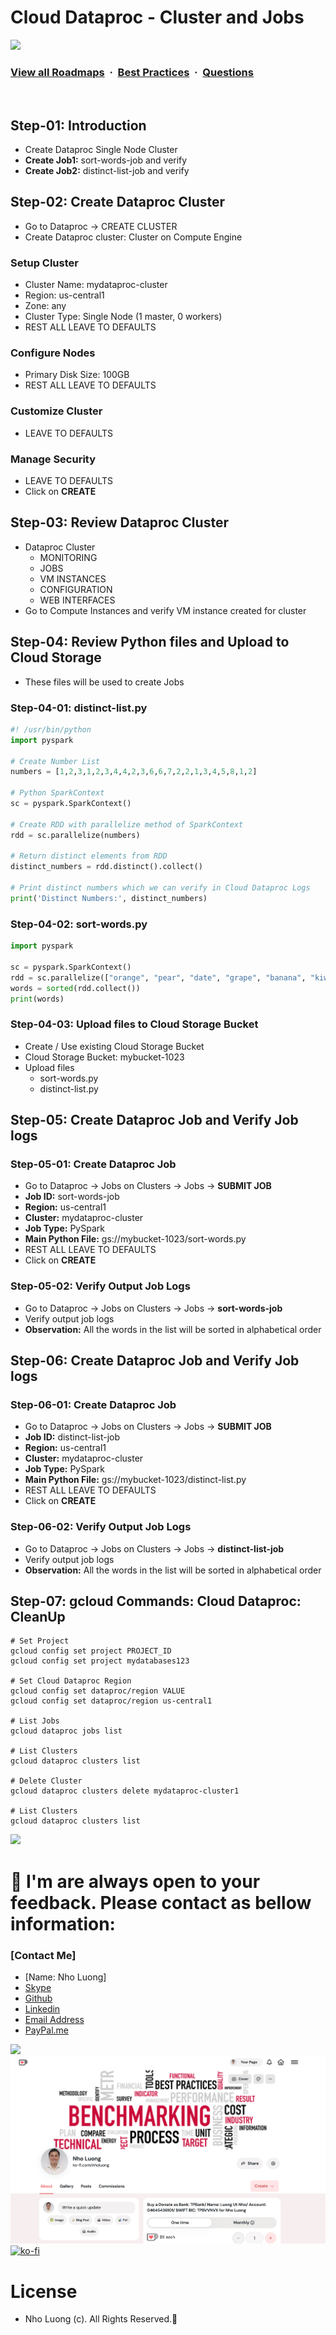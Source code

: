 # Cloud Dataproc - Cluster and Jobs

![](https://i.imgur.com/waxVImv.png)
### [View all Roadmaps](https://github.com/nholuongut/all-roadmaps) &nbsp;&middot;&nbsp; [Best Practices](https://github.com/nholuongut/all-roadmaps/blob/main/public/best-practices/) &nbsp;&middot;&nbsp; [Questions](https://www.linkedin.com/in/nholuong/)
<br/>

## Step-01: Introduction
- Create Dataproc Single Node Cluster
- **Create Job1:** sort-words-job and verify
- **Create Job2:** distinct-list-job and verify

## Step-02: Create Dataproc Cluster 
- Go to Dataproc -> CREATE CLUSTER
- Create Dataproc cluster: Cluster on Compute Engine
### Setup Cluster
- Cluster Name: mydataproc-cluster
- Region: us-central1
- Zone: any
- Cluster Type: Single Node (1 master, 0 workers)
- REST ALL LEAVE TO DEFAULTS
### Configure Nodes
- Primary Disk Size: 100GB
- REST ALL LEAVE TO DEFAULTS
### Customize Cluster
- LEAVE TO DEFAULTS
### Manage Security
- LEAVE TO DEFAULTS
- Click on **CREATE**

## Step-03: Review Dataproc Cluster 
- Dataproc Cluster
  - MONITORING
  - JOBS
  - VM INSTANCES
  - CONFIGURATION
  - WEB INTERFACES
- Go to Compute Instances and verify VM instance created for cluster

## Step-04: Review Python files and Upload to Cloud Storage
- These files will be used to create Jobs
### Step-04-01: distinct-list.py
```python
#! /usr/bin/python
import pyspark

# Create Number List
numbers = [1,2,3,1,2,3,4,4,2,3,6,6,7,2,2,1,3,4,5,8,1,2]

# Python SparkContext
sc = pyspark.SparkContext()

# Create RDD with parallelize method of SparkContext
rdd = sc.parallelize(numbers)

# Return distinct elements from RDD
distinct_numbers = rdd.distinct().collect()

# Print distinct numbers which we can verify in Cloud Dataproc Logs
print('Distinct Numbers:', distinct_numbers)
```
### Step-04-02: sort-words.py
```python
import pyspark

sc = pyspark.SparkContext()
rdd = sc.parallelize(["orange", "pear", "date", "grape", "banana", "kiwi", "cherry", "fig", "lemon", "mango", "apple"])
words = sorted(rdd.collect())
print(words)
```
### Step-04-03: Upload files to Cloud Storage Bucket
- Create / Use existing Cloud Storage Bucket
- Cloud Storage Bucket: mybucket-1023
- Upload files
  - sort-words.py
  - distinct-list.py

## Step-05: Create Dataproc Job and Verify Job logs
### Step-05-01: Create Dataproc Job
- Go to Dataproc -> Jobs on Clusters -> Jobs -> **SUBMIT JOB**
- **Job ID:** sort-words-job
- **Region:** us-central1
- **Cluster:** mydataproc-cluster
- **Job Type:** PySpark
- **Main Python File:** gs://mybucket-1023/sort-words.py
- REST ALL LEAVE TO DEFAULTS
- Click on **CREATE**

### Step-05-02: Verify Output Job Logs
- Go to Dataproc -> Jobs on Clusters -> Jobs -> **sort-words-job**
- Verify output job logs
- **Observation:** All the words in the list will be sorted in alphabetical order

## Step-06: Create Dataproc Job and Verify Job logs
### Step-06-01: Create Dataproc Job
- Go to Dataproc -> Jobs on Clusters -> Jobs -> **SUBMIT JOB**
- **Job ID:** distinct-list-job
- **Region:** us-central1
- **Cluster:** mydataproc-cluster
- **Job Type:** PySpark
- **Main Python File:** gs://mybucket-1023/distinct-list.py
- REST ALL LEAVE TO DEFAULTS
- Click on **CREATE**

### Step-06-02: Verify Output Job Logs
- Go to Dataproc -> Jobs on Clusters -> Jobs -> **distinct-list-job**
- Verify output job logs
- **Observation:** All the words in the list will be sorted in alphabetical order

## Step-07: gcloud Commands: Cloud Dataproc: CleanUp
```t
# Set Project
gcloud config set project PROJECT_ID
gcloud config set project mydatabases123

# Set Cloud Dataproc Region
gcloud config set dataproc/region VALUE
gcloud config set dataproc/region us-central1

# List Jobs
gcloud dataproc jobs list

# List Clusters
gcloud dataproc clusters list

# Delete Cluster
gcloud dataproc clusters delete mydataproc-cluster1 

# List Clusters
gcloud dataproc clusters list
```

![](https://i.i/Users/nholu/Documents/Donate.png/Users/nholu/Documents/Donate.pngmgur.com/waxVImv.png)
# 🚀 I'm are always open to your feedback.  Please contact as bellow information:
### [Contact Me]
* [Name: Nho Luong]
* [Skype](luongutnho_skype)
* [Github](https://github.com/nholuongut/)
* [Linkedin](https://www.linkedin.com/in/nholuong/)
* [Email Address](luongutnho@hotmail.com)
* [PayPal.me](https://www.paypal.com/paypalme/nholuongut)

![](https://i.imgur.com/waxVImv.png)
![](Donate.png)
[![ko-fi](https://ko-fi.com/img/githubbutton_sm.svg)](https://ko-fi.com/nholuong)

# License
* Nho Luong (c). All Rights Reserved.🌟